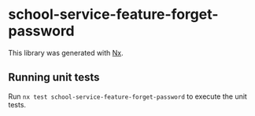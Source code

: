 # school-service-feature-forget-password

This library was generated with [Nx](https://nx.dev).

## Running unit tests

Run `nx test school-service-feature-forget-password` to execute the unit tests.
